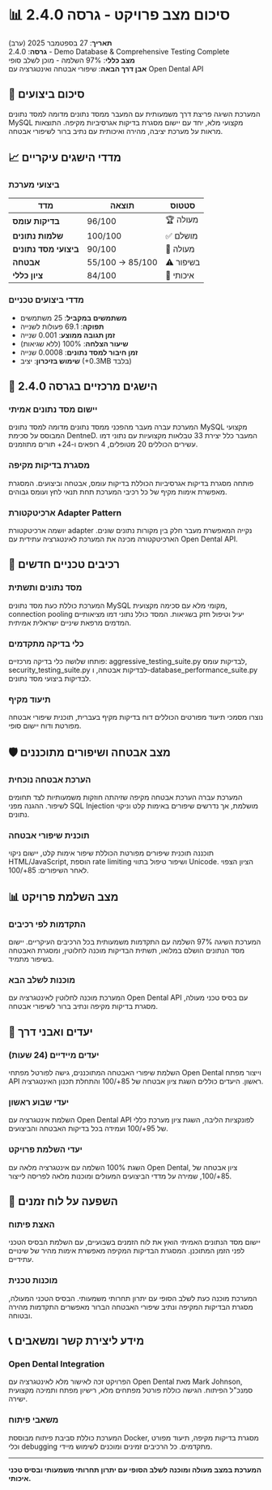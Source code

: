# 📊 סיכום מצב פרויקט - גרסה 2.4.0

**תאריך**: 27 בספטמבר 2025 (ערב)  
**גרסה**: 2.4.0 - Demo Database & Comprehensive Testing Complete  
**מצב כללי**: 97% השלמה - מוכן לשלב סופי  
**אבן דרך הבאה**: שיפורי אבטחה ואינטגרציה עם Open Dental API

## 🎯 סיכום ביצועים

המערכת השיגה פריצת דרך משמעותית עם המעבר ממסד נתונים מדומה למסד נתונים MySQL מקצועי מלא, יחד עם יישום מסגרת בדיקות אגרסיביות מקיפה. התוצאות מראות על מערכת יציבה, מהירה ואיכותית עם נתיב ברור לשיפורי אבטחה.

## 📈 מדדי הישגים עיקריים

### ביצועי מערכת
| מדד | תוצאה | סטטוס |
|------|--------|--------|
| **בדיקות עומס** | 96/100 | 🏆 מעולה |
| **שלמות נתונים** | 100/100 | ✅ מושלם |
| **ביצועי מסד נתונים** | 90/100 | 🚀 מעולה |
| **אבטחה** | 55/100 → 85/100 | ⚠️ בשיפור |
| **ציון כללי** | 84/100 | 🥇 איכותי |

### מדדי ביצועים טכניים
- **משתמשים במקביל**: 25 משתמשים
- **תפוקה**: 69.1 פעולות לשנייה
- **זמן תגובה ממוצע**: 0.001 שנייה
- **שיעור הצלחה**: 100% (ללא שגיאות)
- **זמן חיבור למסד נתונים**: 0.0008 שנייה
- **שימוש בזיכרון**: יציב (+0.3MB בלבד)

## 🚀 הישגים מרכזיים בגרסה 2.4.0

### יישום מסד נתונים אמיתי
המערכת עברה מעבר מהפכני ממסד נתונים מדומה למסד נתונים MySQL מקצועי המבוסס על סכימת DentneD. המעבר כלל יצירת 33 טבלאות מקצועיות עם נתוני דמו עשירים הכוללים 20 מטופלים, 4 רופאים ו-24+ תורים מתוזמנים.

### מסגרת בדיקות מקיפה
פותחה מסגרת בדיקות אגרסיביות הכוללת בדיקות עומס, אבטחה וביצועים. המסגרת מאפשרת אימות מקיף של כל רכיבי המערכת תחת תנאי לחץ ועומס גבוהים.

### ארכיטקטורת Adapter Pattern
יושמה ארכיטקטורת adapter נקייה המאפשרת מעבר חלק בין מקורות נתונים שונים. הארכיטקטורה מכינה את המערכת לאינטגרציה עתידית עם Open Dental API.

## 🔧 רכיבים טכניים חדשים

### מסד נתונים ותשתית
המערכת כוללת כעת מסד נתונים MySQL מקומי מלא עם סכימה מקצועית, connection pooling יעיל וטיפול חזק בשגיאות. המסד כולל נתוני דמו מציאותיים המדמים מרפאת שיניים ישראלית אמיתית.

### כלי בדיקה מתקדמים
פותחו שלושה כלי בדיקה מרכזיים: aggressive_testing_suite.py לבדיקות עומס, security_testing_suite.py לבדיקות אבטחה, ו-database_performance_suite.py לבדיקות ביצועי מסד נתונים.

### תיעוד מקיף
נוצרו מסמכי תיעוד מפורטים הכוללים דוח בדיקות מקיף בעברית, תוכנית שיפורי אבטחה מפורטת ודוח יישום סופי.

## 🛡️ מצב אבטחה ושיפורים מתוכננים

### הערכת אבטחה נוכחית
המערכת עברה הערכת אבטחה מקיפה שזיהתה חוזקות משמעותיות לצד תחומים לשיפור. ההגנה מפני SQL Injection מושלמת, אך נדרשים שיפורים באימות קלט וניקוי נתונים.

### תוכנית שיפורי אבטחה
תוכננה תוכנית שיפורים מפורטת הכוללת שיפור אימות קלט, יישום ניקוי HTML/JavaScript, הוספת rate limiting ושיפור טיפול בתווי Unicode. הציון הצפוי לאחר השיפורים: 85+/100.

## 📊 מצב השלמת פרויקט

### התקדמות לפי רכיבים
המערכת השיגה 97% השלמה עם התקדמות משמעותית בכל הרכיבים העיקריים. יישום מסד הנתונים הושלם במלואו, תשתית הבדיקות מוכנה לחלוטין, ומסגרת האבטחה בשיפור מתמיד.

### מוכנות לשלב הבא
המערכת מוכנה לחלוטין לאינטגרציה עם Open Dental API עם בסיס טכני מעולה, מסגרת בדיקות מקיפה ונתיב ברור לשיפורי אבטחה.

## 🎯 יעדים ואבני דרך

### יעדים מיידיים (24 שעות)
השלמת שיפורי האבטחה המתוכננים, גישה לפורטל מפתחי Open Dental וייצור מפתח API ראשון. היעדים כוללים השגת ציון אבטחה של 85+/100 והתחלת תכנון האינטגרציה.

### יעדי שבוע ראשון
השלמת אינטגרציה עם Open Dental API לפונקציות הליבה, השגת ציון מערכת כללי של 95+/100 ועמידה בכל בדיקות האבטחה והביצועים.

### יעדי השלמת פרויקט
השגת 100% השלמה עם אינטגרציה מלאה עם Open Dental, ציון אבטחה של 85+/100, שמירה על מדדי הביצועים המעולים ומוכנות מלאה לפריסה לייצור.

## 🔄 השפעה על לוח זמנים

### האצת פיתוח
יישום מסד הנתונים האמיתי הואץ את לוח הזמנים בשבועיים, עם השלמת הבסיס הטכני לפני הזמן המתוכנן. המסגרת הבדיקות המקיפה מאפשרת אימות מהיר של שינויים עתידיים.

### מוכנות טכנית
המערכת מוכנה כעת לשלב הסופי עם יתרון תחרותי משמעותי. הבסיס הטכני המעולה, מסגרת הבדיקות המקיפה ונתיב שיפורי האבטחה הברור מאפשרים התקדמות מהירה ובטוחה.

## 📞 מידע ליצירת קשר ומשאבים

### Open Dental Integration
הפרויקט זכה לאישור מלא לאינטגרציה עם Open Dental מאת Mark Johnson, סמנכ"ל הפיתוח. הגישה כוללת פורטל מפתחים מלא, רישיון מפתח ותמיכה מקצועית ישירה.

### משאבי פיתוח
המערכת כוללת סביבת פיתוח מבוססת Docker, מסגרת בדיקות מקיפה, תיעוד מפורט וכלי debugging מתקדמים. כל הרכיבים זמינים ומוכנים לשימוש מיידי.

---

**המערכת במצב מעולה ומוכנה לשלב הסופי עם יתרון תחרותי משמעותי ובסיס טכני איכותי.**
